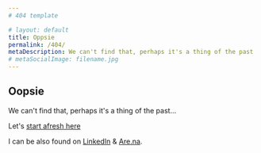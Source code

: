 ```yaml
---
# 404 template

# layout: default
title: Oppsie
permalink: /404/
metaDescription: We can't find that, perhaps it's a thing of the past
# metaSocialImage: filename.jpg
---
```


<section class="content content-editorial">
    <h1>Oopsie</h1>
    <p>We can't find that, perhaps it's a thing of the past...</p>
    <p>Let's <a href="{{ site.url }}">start afresh here</a></p>
    <p>I can be also found on <a href="https://www.linkedin.com/in/chrisporterdesigner/">LinkedIn</a> &amp; <a href="https://www.are.na/sea-pea">Are.na</a>.</p>
</section>
